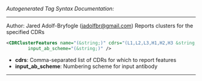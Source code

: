 <!-- THIS IS AN AUTOGENERATED FILE: Don't edit it directly, instead change the schema definition in the code itself. -->

_Autogenerated Tag Syntax Documentation:_

---
Author: Jared Adolf-Bryfogle (jadolfbr@gmail.com)
Reports clusters for the specified CDRs

```xml
<CDRClusterFeatures name="(&string;)" cdrs="(L1,L2,L3,H1,H2,H3 &string;)"
        input_ab_scheme="(&string;)" />
```

-   **cdrs**: Comma-separated list of CDRs for which to report features
-   **input_ab_scheme**: Numbering scheme for input antibody

---
